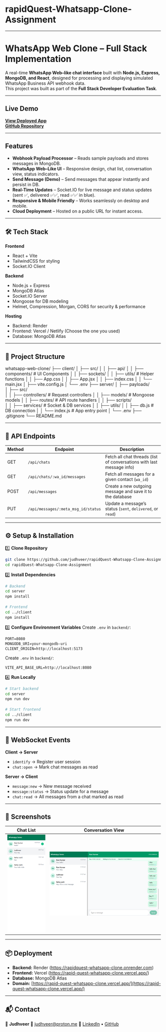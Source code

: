 ﻿# rapidQuest-Whatsapp-Clone-Assignment

---

# WhatsApp Web Clone – Full Stack Implementation

A real-time **WhatsApp Web–like chat interface** built with **Node.js, Express, MongoDB, and React**, designed for processing and displaying simulated WhatsApp Business API webhook data.  
This project was built as part of the **Full Stack Developer Evaluation Task**.

---

##  Live Demo
**[View Deployed App](https://rapid-quest-whatsapp-clone.vercel.app/)**  
**[GitHub Repository](https://github.com/judhveer/rapidQuest-Whatsapp-Clone-Assignment)**

---

## Features

- **Webhook Payload Processor** – Reads sample payloads and stores messages in MongoDB.
- **WhatsApp Web–Like UI** – Responsive design, chat list, conversation view, status indicators.
- **Send Message (Demo)** – Send messages that appear instantly and persist in DB.
- **Real-Time Updates** – Socket.IO for live message and status updates (sent ✅, delivered ✅✅, read ✅✅ in blue).
- **Responsive & Mobile Friendly** – Works seamlessly on desktop and mobile.
- **Cloud Deployment** – Hosted on a public URL for instant access.

---

## 🛠️ Tech Stack

**Frontend**
- React + Vite
- TailwindCSS for styling
- Socket.IO Client

**Backend**
- Node.js + Express
- MongoDB Atlas
- Socket.IO Server
- Mongoose for DB modeling
- Helmet, Compression, Morgan, CORS for security & performance

**Hosting**
- Backend: Render
- Frontend: Vercel / Netlify (Choose the one you used)
- Database: MongoDB Atlas

---

## 📂 Project Structure



whatsapp-web-clone/
├── client/
│   ├── src/
│   │   ├── api/
│   │   ├── components/   # UI Components
│   │   ├── sockets/
│   │   ├── utils/        # Helper functions
│   │   ├── App.css
│   │   ├── App.jsx
│   │   ├── index.css
│   │   └── main.jsx
│   ├── vite.config.js
│   └── .env
├── server/
│   ├── payloads/           
│   ├── src/  
│   │   ├── controllers/    # Request controllers
│   │   ├── models/         # Mongoose models
│   │   ├── routes/         # API route handlers
│   │   ├── scripts/      
│   │   ├── services/       # Socket & DB services
│   │   ├── utils/
│   │   ├── db.js           # DB connection
│   │   └── index.js        # App entry point
│   └── .env
├── .gitignore
└── README.md


---

## 📜 API Endpoints

| Method | Endpoint                            | Description                                                           |
| ------ | ----------------------------------- | --------------------------------------------------------------------- |
| GET    | `/api/chats`                        | Fetch all chat threads (list of conversations with last message info) |
| GET    | `/api/chats/:wa_id/messages`        | Fetch all messages for a given contact (`wa_id`)                      |
| POST   | `/api/messages`                     | Create a new outgoing message and save it to the database             |
| PUT    | `/api/messages/:meta_msg_id/status` | Update a message’s status (`sent`, `delivered`, or `read`)            |


---

## ⚙️ Setup & Installation

1️⃣ **Clone Repository**
```bash
git clone https://github.com/judhveer/rapidQuest-Whatsapp-Clone-Assignment.git
cd rapidQuest-Whatsapp-Clone-Assignment
````

2️⃣ **Install Dependencies**

```bash
# Backend
cd server
npm install

# Frontend
cd ../client
npm install
```

3️⃣ **Configure Environment Variables**
Create `.env` in `backend/`:

```env
PORT=8080
MONGODB_URI=your-mongodb-uri
CLIENT_ORIGIN=http://localhost:5173
```

Create `.env` in `backend/`:
```env
VITE_API_BASE_URL=http://localhost:8080
```

4️⃣ **Run Locally**

```bash
# Start backend
cd server
npm run dev

# Start frontend
cd ../client
npm run dev
```

---

## 🔗 WebSocket Events

**Client → Server**

* `identify` → Register user session
* `chat:open` → Mark chat messages as read

**Server → Client**

* `message:new` → New message received
* `message:status` → Status update for a message
* `chat:read` → All messages from a chat marked as read

---

## 📸 Screenshots

| Chat List                                       | Conversation View                                       |
| ----------------------------------------------- | ------------------------------------------------------- |
| ![Chat List Screenshot](./client/src/assets/chat_group.png) | ![Conversation View Screenshot](./client/src/assets/message.png) |

---

## 📦 Deployment

* **Backend:** Render  (https://rapidquest-whatsapp-clone.onrender.com)
* **Frontend:** Vercel (https://rapid-quest-whatsapp-clone.vercel.app/)
* **Database:** MongoDB Atlas
* **Domain:** [https://rapid-quest-whatsapp-clone.vercel.app/](https://rapid-quest-whatsapp-clone.vercel.app/)

---

## 📬 Contact

👤 **Judhveer**
📧 [judhveer@proton.me](mailto:judhveer@proton.me)
💼 [LinkedIn](https://linkedin.com/in/judhveer) • [GitHub](https://github.com/judhveer)


